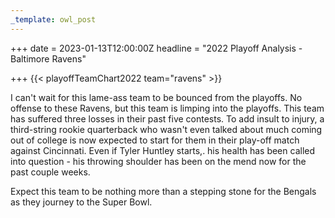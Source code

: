 ```yaml
---
_template: owl_post
---
```


+++
date = 2023-01-13T12:00:00Z
headline = "2022 Playoff Analysis - Baltimore Ravens"

+++
{{< playoffTeamChart2022 team="ravens" >}}

I can't wait for this lame-ass team to be bounced from the playoffs. No offense to these Ravens, but this team is limping into the playoffs.  This team has suffered three losses in their past five contests. To add insult to injury, a third-string rookie quarterback who wasn't even talked about much coming out of college is now expected to start for them in their play-off match against Cincinnati. Even if Tyler Huntley starts,. his health has been called into question - his throwing shoulder has been on the mend now for the past couple weeks.

Expect this team to be nothing more than a stepping stone for the Bengals as they journey to the Super Bowl. 
